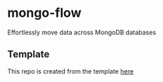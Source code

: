 # mongo-flow
Effortlessly move data across MongoDB databases

## Template
This repo is created from the template [here](https://github.com/ryansonshine/typescript-npm-package-template)
